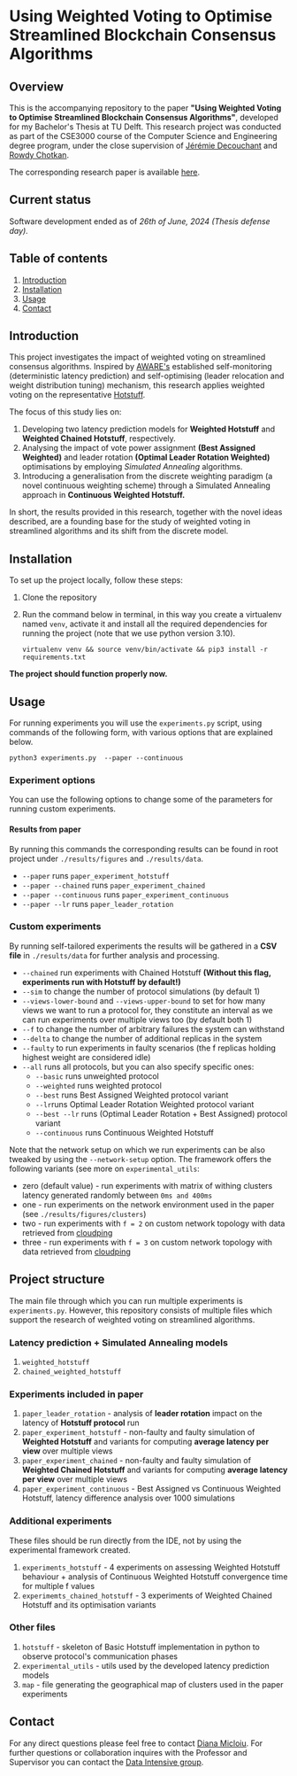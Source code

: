 # Using Weighted Voting to Optimise Streamlined Blockchain Consensus Algorithms



## Overview

This is the accompanying repository to the paper **"Using Weighted Voting to Optimise Streamlined Blockchain Consensus Algorithms"**, developed for my Bachelor's Thesis at TU Delft. This research project was conducted as part of the CSE3000 course of the Computer Science and Engineering degree program, under the close supervision of [Jérémie Decouchant](https://www.tudelft.nl/ewi/over-de-faculteit/afdelingen/software-technology/distributed-systems/people/jeremie-decouchant) and [Rowdy Chotkan](https://www.tudelft.nl/ewi/over-de-faculteit/afdelingen/software-technology/distributed-systems/people/rowdy-chotkan).

The corresponding research paper is available [here]().


## Current status
Software development ended as of _26th of June, 2024 (Thesis defense day)._

## Table of contents
1. [Introduction](#Introduction)
2. [Installation](#Installation)
3. [Usage](#Usage)
4. [Contact](#contact)

## Introduction

This project investigates the impact of weighted voting on streamlined consensus algorithms. Inspired by [AWARE's](https://doi.org/10.48550/arXiv.2011.01671) established self-monitoring (deterministic latency prediction) and self-optimising (leader relocation and weight distribution tuning) mechanism, this research applies weighted voting on the representative [Hotstuff](https://github.com/asonnino/hotstuff}).

The focus of this study lies on:

1. Developing two latency prediction models for **Weighted Hotstuff** and **Weighted Chained Hotstuff**, respectively.
2. Analysing the impact of vote power assignment **(Best Assigned Weighted)** and leader rotation **(Optimal Leader Rotation Weighted)** optimisations by employing _Simulated Annealing_ algorithms.
3. Introducing a generalisation from the discrete weighting paradigm (a novel continuous weighting scheme) through a Simulated Annealing approach in **Continuous Weighted Hotstuff.**


In short, the results provided in this research, together with the novel ideas described, are a founding base for the study of weighted voting in streamlined algorithms and its shift from the discrete model.

## Installation
To set up the project locally, follow these steps:
1. Clone the repository
2. Run the command below in terminal, in this way you create a virtualenv named `venv`, activate it and install all the required dependencies for running the project (note that we use python version 3.10).

    `virtualenv venv && source venv/bin/activate && pip3 install -r requirements.txt`

**The project should function properly now.**

## Usage
For running experiments you will use the `experiments.py` script, using commands of the following form, with various options that are explained below.

`python3 experiments.py  --paper --continuous`

### Experiment options
You can use the following options to change some of the parameters for running custom experiments.

#### Results from paper
By running this commands the corresponding results can be found in root project under `./results/figures` and `./results/data`.
- `--paper` runs `paper_experiment_hotstuff`
- `--paper --chained` runs `paper_experiment_chained`
- `--paper --continuous` runs `paper_experiment_continuous`
- `--paper --lr` runs `paper_leader_rotation`

### Custom experiments
By running self-tailored experiments the results will be gathered in a **CSV file** in `./results/data` for further analysis and processing.
- `--chained` run experiments with Chained Hotstuff **(Without this flag, experiments run with Hotstuff by default!)**
- `--sim` to change the number of protocol simulations (by default 1)
- `--views-lower-bound` and `--views-upper-bound` to set for how many views we want to run a protocol for, they constitute an interval as we can run experiments over multiple views too (by default both 1)
- `--f` to change the number of arbitrary failures the system can withstand
- `--delta` to change the number of additional replicas in the system
- `--faulty` to run experiments in faulty scenarios (the f replicas holding highest weight are considered idle)
- `--all` runs all protocols, but you can also specify specific ones:
  - `--basic` runs unweighted protocol
  - `--weighted` runs weighted protocol
  - `--best` runs Best Assigned Weighted protocol variant
  - `--lr`runs Optimal Leader Rotation Weighted protocol variant
  - `--best --lr` runs (Optimal Leader Rotation + Best Assigned) protocol variant
  - `--continuous` runs Continuous Weighted Hotstuff

Note that the network setup on which we run experiments can be also tweaked by using the `--network-setup` option. The framework offers the following variants (see more on `experimental_utils`:
- zero (default value) - run experiments with matrix of withing clusters latency generated randomly between `0ms and 400ms`
- one - run experiments on the network environment used in the paper (see `./results/figures/clusters`)
- two - run experiments with `f = 2` on custom network topology with data retrieved from [cloudping](https://www.cloudping.co/grid/latency/timeframe/1D)
- three - run experiments with `f = 3` on custom network topology with data retrieved from [cloudping](https://www.cloudping.co/grid/latency/timeframe/1D)

## Project structure

The main file through which you can run multiple experiments is `experiments.py`. However, this repository consists of multiple files which support the research of weighted voting on streamlined algorithms.

### Latency prediction + Simulated Annealing  models
1. `weighted_hotstuff`
2. `chained_weighted_hotstuff`

### Experiments included in paper
1. `paper_leader_rotation` - analysis of **leader rotation** impact on the latency of **Hotstuff protocol** run
2. `paper_experiment_hotstuff` - non-faulty and faulty simulation of **Weighted Hotstuff** and variants for computing **average latency per view** over multiple views
3. `paper_experiment_chained` - non-faulty and faulty simulation of **Weighted Chained Hotstuff** and variants for computing **average latency per view** over multiple views
4. `paper_experiment_continuous` - Best Assigned vs Continuous Weighted Hotstuff, latency difference analysis over 1000 simulations

### Additional experiments 
These files should be run directly from the IDE, not by using the experimental framework created.
1. `experiments_hotstuff` - 4 experiments on assessing Weighted Hotstuff behaviour + analysis of Continuous Weighted Hotstuff convergence time for multiple f values
2. `experimemts_chained_hotstuff` - 3 experiments of Weighted Chained Hotstuff and its optimisation variants

### Other files
1. `hotstuff` - skeleton of Basic Hotstuff implementation in python to observe protocol's communication phases 
2. `experimental_utils` - utils used by the developed latency prediction models
3. `map` - file generating the geographical map of clusters used in the paper experiments


## Contact
For any direct questions please feel free to contact [Diana Micloiu](mailto:d.micloiu@yahoo.com). For further questions or collaboration inquires with the Professor and Supervisor you can contact the [Data Intensive group](https://www.tudelft.nl/ewi/over-de-faculteit/afdelingen/software-technology/distributed-systems/contact).
